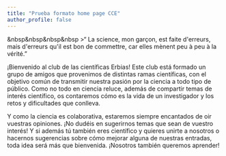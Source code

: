 ```yaml
---
title: "Prueba formato home page CCE"
author_profile: false
---
```

&nbsp&nbsp&nbsp&nbsp >“ La science, mon garçon, est faite d'erreurs, mais d'erreurs qu'il est bon de commettre, car elles mènent peu à peu à la vérité.”
  
¡Bienvenido al club de las científicas Erbias! Este club está formado un grupo de amigos que provenimos de distintas ramas científicas, con el objetivo común de transmitir nuestra pasión por la ciencia a todo tipo de público. Como no todo en ciencia reluce, además de compartir temas de interés científico, os contaremos cómo es la vida de un investigador y los retos y dificultades que conlleva. 

Y como la ciencia es colaborativa, estaremos siempre encantados de oir vuestras opiniones. 
¡No dudéis en sugerirnos temas que sean de vuestro interés! Y si además tú también eres científico y quieres unirte a nosotros o hacernos sugerencias sobre cómo mejorar alguna de nuestras entradas, toda idea será más que bienvenida. ¡Nosotros también queremos aprender!
